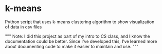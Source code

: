 # k-means
Python script that uses k-means clustering algorithm to show visualization of data in csv files

""" Note: I did this project as part of my intro to CS class, and I know the documentation could be better. Since I've developed this, I've learned more about documenting code to make it easier to maintain and use. """
